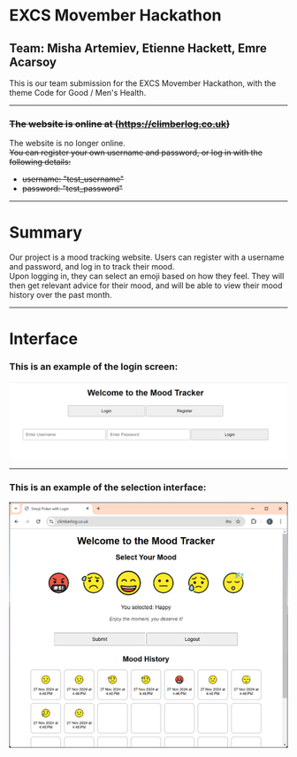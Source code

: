# EXCS Movember Hackathon
## Team: Misha Artemiev, Etienne Hackett, Emre Acarsoy

This is our team submission for the EXCS Movember Hackathon, with the theme Code for Good / Men's Health.  

---

### ~~The website is online at (https://climberlog.co.uk)~~ 
The website is no longer online.  
~~You can register your own username and password, or log in with the following details:~~
- ~~username: "test_username"~~
- ~~password: "test_password"~~

---

# Summary

Our project is a mood tracking website. Users can register with a username and password, and log in to track their mood.  
Upon logging in, they can select an emoji based on how they feel. They will then get relevant advice for their mood, and will be able to view their mood history over the past month.

---

# Interface

### This is an example of the login screen:  

<img src="img/login_interface.png" alt="Login interface" width="800"/>

---

### This is an example of the selection interface:  

<img src="img/mood_sel_with_history.png" alt="Mood selection interface" width="600"/>


